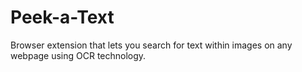 # Peek-a-Text
Browser extension that lets you search for text within images on any webpage using OCR technology.
